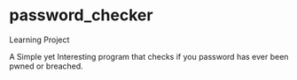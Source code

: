 # password_checker
Learning Project

A Simple yet Interesting program that checks if you password has ever been pwned or breached.
